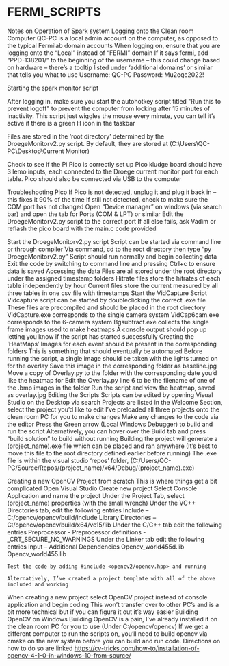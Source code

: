 # FERMI_SCRIPTS

Notes on Operation of Spark system
Logging onto the Clean room Computer
QC-PC is a local admin account on the computer, as opposed to the typical Fermilab domain accounts 
When logging on, ensure that you are logging onto the “Local” instead of “FERMI” domain
If it says fermi, add “PPD-138201/” to the beginning of the username – this could change based on hardware – there’s a tooltip listed under ‘additional domains’ or similar that tells you what to use
Username: QC-PC
Password: Mu2eqc2022!

Starting the spark monitor script

After logging in, make sure you start the autohotkey script titled "Run this to prevent logoff" to prevent the computer from locking after 15 minutes of inactivity.
This script just wiggles the mouse every minute, you can tell it’s active if there is a green H icon in the taskbar

Files are stored in the ‘root directory’ determined by the DroegeMonitorv2.py script. By default, they are stored at (C:\Users\QC-PC\Desktop\Current Monitor\)

Check to see if the Pi Pico is correctly set up
Pico kludge board should have 3 lemo inputs, each connected to the Droege current monitor port for each table.
	Pico should also be connected via USB to the computer

Troubleshooting Pico
	If Pico is not detected, unplug it and plug it back in – this fixes it 90% of the time
	If still not detected, check to make sure the COM port has not changed
Open “Device manager” on windows (via search bar) and open the tab for Ports (COM & LPT) or similar
Edit the DroegeMonitorv2.py script to the correct port
If all else fails, ask Vadim or reflash the pico board with the main.c code provided

Start the DroegeMonitorv2.py script
	Script can be started via command line or through compiler
	Via command, cd to the root directory then type “py DroegeMonitorv2.py”
	Script should run normally and begin collecting data
	Exit the code by switching to command line and pressing Ctrl+c to ensure data is saved
Accessing the data
	Files are all stored under the root directory under the assigned timestamp folders
	Hitrate files store the hitrates of each table independently by hour
	Current files store the current measured by all three tables in one csv file with timestamps
Start the VidCapture Script
	Vidcapture script can be started by doubleclicking the correct .exe file
	These files are precompiled and should be placed in the root directory
	VidCapture.exe corresponds to the single camera system
	VidCap6cam.exe corresponds to the 6-camera system
	Bgsubtract.exe collects the single frame images used to make heatmaps
	A console output should pop up letting you know if the script has started successfully
Creating the ‘HeatMaps’
	Images for each event should be present in the corresponding folders
	This is something that should eventually be automated
Before running the script, a single image should be taken with the lights turned on for the overlay
Save this image in the corresponding folder as baseline.jpg
Move a copy of Overlay.py to the folder with the corresponding date you’d like the heatmap for
Edit the Overlay.py line 6 to be the filename of one of the .bmp images in the folder
Run the script and view the heatmap, saved as overlay.jpg
Editing the Scripts
	Scripts can be edited by opening Visual Studio on the Desktop via search
	Projects are listed in the Welcome Section, select the project you’d like to edit
	I’ve preloaded all three projects onto the clean room PC for you to make changes
	Make any changes to the code via the editor
	Press the Green arrow (Local Windows Debugger) to build and run the script
Alternatively, you can hover over the Build tab and press “build solution” to build without running	
Building the project will generate a (project_name).exe file which can be placed and ran anywhere (It’s best to move this file to the root directory defined earlier before running)
The .exe file is within the visual studio ‘repos’ folder, (C:/Users/QC-PC/Source/Repos/(project_name)/x64/Debug/(project_name).exe)


Creating a new OpenCV Project from scratch
	This is where things get a bit complicated
	Open Visual Studio
	Create new project
	Select Console Application and name the project
	Under the Project Tab, select (project_name) properties (with the small wrench)
	Under the VC++ Directories tab, edit the following entries
Include – 
	C:/opencv/opencv/build/include
Library Directories – 
	C:/opencv/opencv/build/x64/vc15/lib
	Under the C/C++ tab edit the following entries
		Preprocessor - Preprocessor definitions -
			_CRT_SECURE_NO_WARNINGS
	Under the Linker tab edit the following entries
		Input – Additional Dependencies
			Opencv_world455d.lib
			Opencv_world455.lib

	Test the code by adding #include <opencv2/opencv.hpp> and running
	
	Alternatively, I’ve created a project template with all of the above included and working
When creating a new project select OpenCV project instead of console application and begin coding
This won’t transfer over to other PC’s and is a bit more technical but if you can figure it out it’s way easier
Building OpenCV on Windows
Building OpenCV is a pain, I’ve already installed it on the clean room PC for you to use (Under C:/opencv/opencv)
If we get a different computer to run the scripts on, you’ll need to build opencv via cmake on the new system before you can build and run code.
Directions on how to do so are linked
	https://cv-tricks.com/how-to/installation-of-opencv-4-1-0-in-windows-10-from-source/
 

